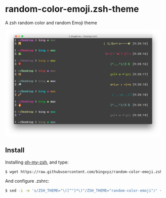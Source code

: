 # random-color-emoji.zsh-theme
A zsh random color and random Emoji theme

![](https://github.com/bingxyz/random-color-emoji.zsh-theme/blob/master/img/random-color-emoji-theme.png?raw=true)

## Install

Installing [oh-my-zsh](https://github.com/robbyrussell/oh-my-zsh), and type:

```bash
$ wget https://raw.githubusercontent.com/bingxyz/random-color-emoji.zsh-theme/master/random-color-emoji.zsh-theme -O ~/$ZSH/themes/random-color-emoji.zsh-theme
```

And configure .zshrc:

```bash
$ sed -i -e 's/ZSH_THEME="\([^"]*\)"/ZSH_THEME="random-color-emoji"/' ~/.zshrc
```
